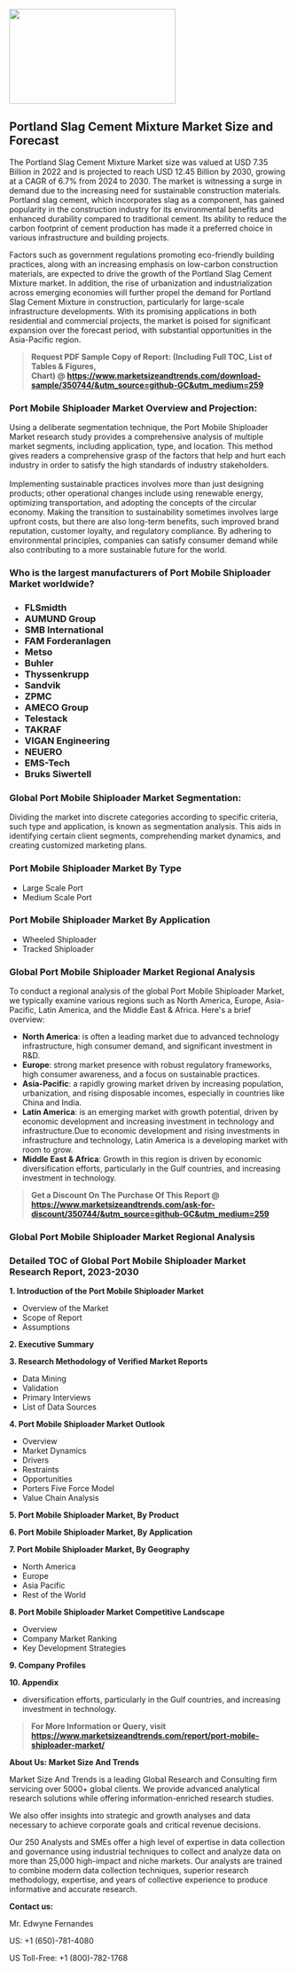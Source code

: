 <p><img class="alignnone size-medium wp-image-20088" src="https://ffe5etoiles.com/wp-content/uploads/2024/12/MST1-300x171.png" alt="" width="300" height="171" /></p><h2>Portland Slag Cement Mixture Market Size and Forecast</h2><p>The Portland Slag Cement Mixture Market size was valued at USD 7.35 Billion in 2022 and is projected to reach USD 12.45 Billion by 2030, growing at a CAGR of 6.7% from 2024 to 2030. The market is witnessing a surge in demand due to the increasing need for sustainable construction materials. Portland slag cement, which incorporates slag as a component, has gained popularity in the construction industry for its environmental benefits and enhanced durability compared to traditional cement. Its ability to reduce the carbon footprint of cement production has made it a preferred choice in various infrastructure and building projects.</p><p>Factors such as government regulations promoting eco-friendly building practices, along with an increasing emphasis on low-carbon construction materials, are expected to drive the growth of the Portland Slag Cement Mixture market. In addition, the rise of urbanization and industrialization across emerging economies will further propel the demand for Portland Slag Cement Mixture in construction, particularly for large-scale infrastructure developments. With its promising applications in both residential and commercial projects, the market is poised for significant expansion over the forecast period, with substantial opportunities in the Asia-Pacific region.</p></p><blockquote id="" class=""><strong>Request PDF Sample Copy of Report: (Including Full TOC, List of Tables &amp; Figures, Chart)&nbsp;@&nbsp;<strong><a href="https://www.marketsizeandtrends.com/download-sample/350744/&utm_source=github-GC&utm_medium=259" target="_blank">https://www.marketsizeandtrends.com/download-sample/350744/&utm_source=github-GC&utm_medium=259</a></strong></strong></blockquote><h3 id="" class="">Port Mobile Shiploader Market&nbsp;Overview and Projection:</h3><p id="" class="">Using a deliberate segmentation technique, the Port Mobile Shiploader Market research study provides a comprehensive analysis of multiple market segments, including application, type, and location. This method gives readers a comprehensive grasp of the factors that help and hurt each industry in order to satisfy the high standards of industry stakeholders. <br /> <br />Implementing sustainable practices involves more than just designing products; other operational changes include using renewable energy, optimizing transportation, and adopting the concepts of the circular economy. Making the transition to sustainability sometimes involves large upfront costs, but there are also long-term benefits, such improved brand reputation, customer loyalty, and regulatory compliance. By adhering to environmental principles, companies can satisfy consumer demand while also contributing to a more sustainable future for the world.</p><h3 id="" class="">Who is the largest manufacturers of&nbsp;Port Mobile Shiploader Market worldwide?</h3><h3 class=""><p><ul><li>FLSmidth </li><li> AUMUND Group </li><li> SMB International </li><li> FAM Forderanlagen </li><li> Metso </li><li> Buhler </li><li> Thyssenkrupp </li><li> Sandvik </li><li> ZPMC </li><li> AMECO Group </li><li> Telestack </li><li> TAKRAF </li><li> VIGAN Engineering </li><li> NEUERO </li><li> EMS-Tech </li><li> Bruks Siwertell</li></ul></p></h3><h3 id="" class="">Global&nbsp;Port Mobile Shiploader Market Segmentation:</h3><p id="" class="">Dividing the market into discrete categories according to specific criteria, such type and application, is known as segmentation analysis. This aids in identifying certain client segments, comprehending market dynamics, and creating customized marketing plans.</p><h3 id="" class="">Port Mobile Shiploader Market&nbsp;By Type</h3><p><p><ul><li>Large Scale Port</li><li> Medium Scale Port</p></li></ul></p></p><h3 id="" class="">Port Mobile Shiploader Market&nbsp;By Application</h3><p class=""><p><ul><li>Wheeled Shiploader</li><li> Tracked Shiploader</li></ul></p></p><h3 id="" class="">Global Port Mobile Shiploader Market Regional Analysis</h3><p id="" class="">To conduct a regional analysis of the global Port Mobile Shiploader Market, we typically examine various regions such as North America, Europe, Asia-Pacific, Latin America, and the Middle East &amp; Africa. Here's a brief overview:</p><ul><li><strong>North America</strong>: is often a leading market due to advanced technology infrastructure, high consumer demand, and significant investment in R&amp;D.</li><li><strong>Europe</strong>: strong market presence with robust regulatory frameworks, high consumer awareness, and a focus on sustainable practices.</li><li><strong>Asia-Pacific</strong>: a rapidly growing market driven by increasing population, urbanization, and rising disposable incomes, especially in countries like China and India.</li><li><strong>Latin America</strong>: is an emerging market with growth potential, driven by economic development and increasing investment in technology and infrastructure.Due to economic development and rising investments in infrastructure and technology, Latin America is a developing market with room to grow.</li><li><strong>Middle East &amp; Africa</strong>: Growth in this region is driven by economic diversification efforts, particularly in the Gulf countries, and increasing investment in technology.</li></ul><blockquote id="" class=""><strong>Get a Discount On The Purchase Of This Report @ <strong><a href="https://www.marketsizeandtrends.com/ask-for-discount/350744/&utm_source=github-GC&utm_medium=259" target="_blank">https://www.marketsizeandtrends.com/ask-for-discount/350744/&utm_source=github-GC&utm_medium=259</a></strong></strong></blockquote><h3 id="" class="">Global Port Mobile Shiploader Market Regional Analysis</h3><h3 id="" class="">Detailed TOC of Global Port Mobile Shiploader Market Research Report, 2023-2030</h3><p id="" class=""><strong>1. Introduction of the Port Mobile Shiploader Market</strong></p><ul><li>Overview of the Market</li><li>Scope of Report</li><li>Assumptions</li></ul><p id="" class=""><strong>2. Executive Summary</strong></p><p id="" class=""><strong>3. Research Methodology of Verified Market Reports</strong></p><ul><li>Data Mining</li><li>Validation</li><li>Primary Interviews</li><li>List of Data Sources</li></ul><p id="" class=""><strong>4. Port Mobile Shiploader Market Outlook</strong></p><ul><li>Overview</li><li>Market Dynamics</li><li>Drivers</li><li>Restraints</li><li>Opportunities</li><li>Porters Five Force Model</li><li>Value Chain Analysis</li></ul><p id="" class=""><strong>5. Port Mobile Shiploader Market, By Product</strong></p><p id="" class=""><strong>6. Port Mobile Shiploader Market, By Application</strong></p><p id="" class=""><strong>7. Port Mobile Shiploader Market, By Geography</strong></p><ul><li>North America</li><li>Europe</li><li>Asia Pacific</li><li>Rest of the World</li></ul><p id="" class=""><strong>8. Port Mobile Shiploader Market Competitive Landscape</strong></p><ul><li>Overview</li><li>Company Market Ranking</li><li>Key Development Strategies</li></ul><p id="" class=""><strong>9. Company Profiles</strong></p><p id="" class=""><strong>10. Appendix</strong></p><ul><li>diversification efforts, particularly in the Gulf countries, and increasing investment in technology.</li></ul><blockquote id="" class=""><strong>For More Information or Query, visit <strong><strong><a href="https://www.marketsizeandtrends.com/report/port-mobile-shiploader-market/" target="_blank">https://www.marketsizeandtrends.com/report/port-mobile-shiploader-market/</a></strong></strong></strong></blockquote><p id="" class=""><strong>About Us: Market Size And Trends</strong></p><p id="" class="">Market Size And Trends is a leading Global Research and Consulting firm servicing over 5000+ global clients. We provide advanced analytical research solutions while offering information-enriched research studies.</p><p id="" class="">We also offer insights into strategic and growth analyses and data necessary to achieve corporate goals and critical revenue decisions.</p><p id="" class="">Our 250 Analysts and SMEs offer a high level of expertise in data collection and governance using industrial techniques to collect and analyze data on more than 25,000 high-impact and niche markets. Our analysts are trained to combine modern data collection techniques, superior research methodology, expertise, and years of collective experience to produce informative and accurate research.</p><p id="" class=""><strong>Contact us:</strong></p><p id="" class="">Mr. Edwyne Fernandes</p><p id="" class="">US: +1 (650)-781-4080</p><p id="" class="">US Toll-Free: +1 (800)-782-1768</p>
